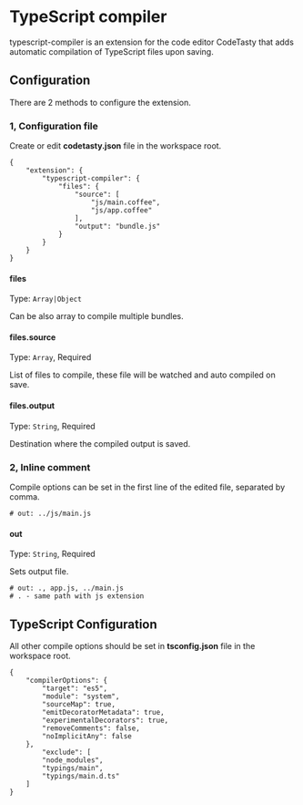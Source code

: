# TypeScript compiler

typescript-compiler is an extension for the code editor CodeTasty that adds automatic compilation of TypeScript files upon saving.

## Configuration
There are 2 methods to configure the extension.

### 1, Configuration file
Create or edit **codetasty.json** file in the workspace root.

```
{
    "extension": {
        "typescript-compiler": {
            "files": {
                "source": [
                    "js/main.coffee",
                    "js/app.coffee"
                ],
                "output": "bundle.js"
            }
        }
    }
}
```

#### files
Type: `Array|Object`

Can be also array to compile multiple bundles.

#### files.source
Type: `Array`, Required

List of files to compile, these file will be watched and auto compiled on save.

#### files.output
Type: `String`, Required

Destination where the compiled output is saved.


### 2, Inline comment

Compile options can be set in the first line of the edited file, separated by comma.

    # out: ../js/main.js

#### out
Type: `String`, Required

Sets output file.

    # out: ., app.js, ../main.js
    # . - same path with js extension


## TypeScript Configuration
All other compile options should be set in **tsconfig.json** file in the workspace root.

    {
        "compilerOptions": {
            "target": "es5",
            "module": "system",
            "sourceMap": true,
            "emitDecoratorMetadata": true,
            "experimentalDecorators": true,
            "removeComments": false,
            "noImplicitAny": false
        },
            "exclude": [
            "node_modules",
            "typings/main",
            "typings/main.d.ts"
        ]
    }